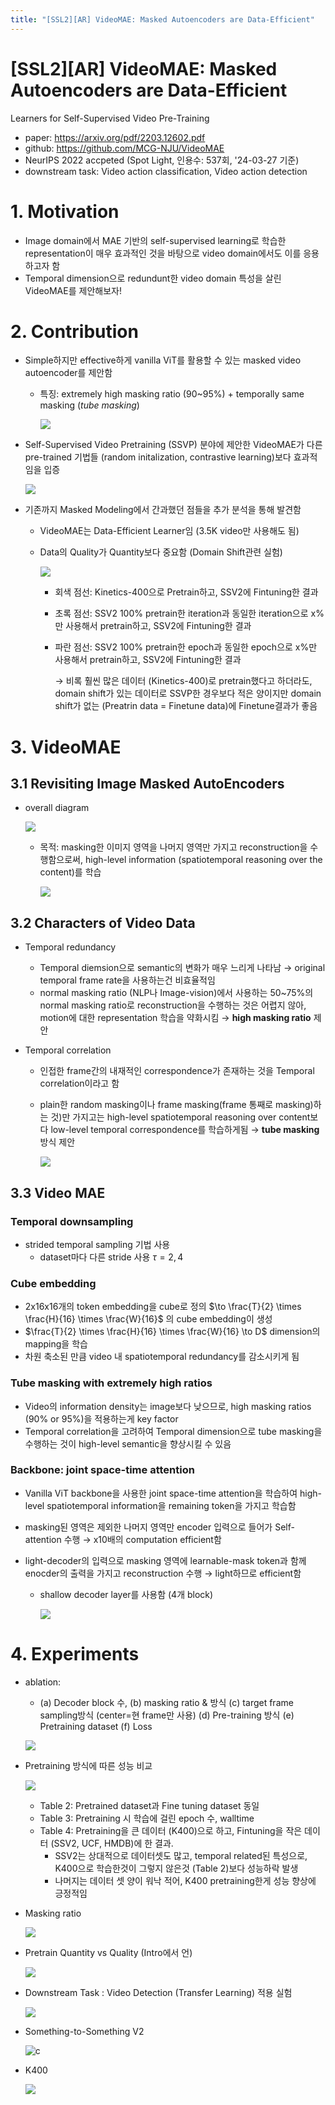 ```yaml
---
title: "[SSL2][AR] VideoMAE: Masked Autoencoders are Data-Efficient"
---
```

# [SSL2][AR] VideoMAE: Masked Autoencoders are Data-Efficient

Learners for Self-Supervised Video Pre-Training

- paper: https://arxiv.org/pdf/2203.12602.pdf
- github: https://github.com/MCG-NJU/VideoMAE
- NeurIPS 2022 accpeted (Spot Light, 인용수: 537회, '24-03-27 기준)
- downstream task: Video action classification, Video action detection

# 1. Motivation

- Image domain에서 MAE 기반의 self-supervised learning로 학습한 representation이 매우 효과적인 것을 바탕으로 video domain에서도 이를 응용하고자 함
- Temporal dimension으로 redundunt한 video domain 특성을 살린 VideoMAE를 제안해보자!

# 2. Contribution

- Simple하지만 effective하게 vanilla ViT를 활용할 수 있는 masked video autoencoder를 제안함

  - 특징: extremely high masking ratio (90~95%) + temporally same masking (*tube masking*)

    ![](../images/2024-03-27/image-20240327132228485.png)

- Self-Supervised Video Pretraining (SSVP) 분야에 제안한 VideoMAE가 다른 pre-trained 기법들 (random initalization, contrastive learning)보다 효과적임을 입증

  ![](../images/2024-03-27/image-20240327123548339.png)

- 기존까지 Masked Modeling에서 간과했던 점들을 추가 분석을 통해 발견함

  - VideoMAE는 Data-Efficient Learner임 (3.5K video만 사용해도 됨)

  - Data의 Quality가 Quantity보다 중요함 (Domain Shift관련 실험)

    ![](../images/2024-03-27/image-20240327122959025.png)

    - 회색 점선: Kinetics-400으로 Pretrain하고, SSV2에 Fintuning한 결과

    - 초록 점선: SSV2 100% pretrain한 iteration과 동일한 iteration으로 x%만 사용해서 pretrain하고, SSV2에 Fintuning한 결과

    - 파란 점선: SSV2 100% pretrain한 epoch과 동일한 epoch으로 x%만 사용해서 pretrain하고, SSV2에 Fintuning한 결과

      $\to$ 비록 훨씬 많은 데이터 (Kinetics-400)로 pretrain했다고 하더라도, domain shift가 있는 데이터로 SSVP한 경우보다 적은 양이지만 domain shift가 없는 (Preatrin data = Finetune data)에 Finetune결과가 좋음

# 3. VideoMAE

## 3.1 Revisiting Image Masked AutoEncoders

- overall diagram

  ![](../images/2024-03-27/image-20240327125031297.png)

  - 목적: masking한 이미지 영역을 나머지 영역만 가지고 reconstruction을 수행함으로써, high-level information (spatiotemporal reasoning over the content)를 학습

    ![](../images/2024-03-27/image-20240327125555414.png)



## 3.2 Characters of Video Data

- Temporal redundancy

  - Temporal diemsion으로 semantic의 변화가 매우 느리게 나타남 $\to$ original temporal frame rate을 사용하는건 비효율적임
  - normal masking ratio (NLP나 Image-vision)에서 사용하는 50~75%의 normal masking ratio로 reconstruction을 수행하는 것은 어렵지 않아, motion에 대한 representation 학습을 약화시킴 $\to$ **high masking ratio** 제안 

- Temporal correlation

  - 인접한 frame간의 내재적인 correspondence가 존재하는 것을 Temporal correlation이라고 함

  - plain한 random masking이나 frame masking(frame 통째로 masking)하는 것)만 가지고는 high-level spatiotemporal reasoning over content보다 low-level temporal correspondence를 학습하게됨 $\to$ **tube masking**방식 제안

    ![](../images/2024-03-27/image-20240327123422353.png)



## 3.3 Video MAE

### Temporal downsampling

- strided temporal sampling 기법 사용 
  - dataset마다 다른 stride 사용 $\tau =2, 4$

### Cube embedding

-  2x16x16개의 token embedding을 cube로 정의 $\to \frac{T}{2} \times \frac{H}{16} \times \frac{W}{16}$ 의 cube embedding이 생성
-  $\frac{T}{2} \times \frac{H}{16} \times \frac{W}{16} \to D$ dimension의 mapping을 학습
-  차원 축소된 만큼 video 내 spatiotemporal redundancy를 감소시키게 됨

### Tube masking with extremely high ratios

- Video의 information density는 image보다 낮으므로, high masking ratios (90% or 95%)을 적용하는게 key factor
- Temporal correlation을 고려하여 Temporal dimension으로 tube masking을 수행하는 것이 high-level semantic을 향상시킬 수 있음

### Backbone: joint space-time attention

- Vanilla ViT backbone을 사용한 joint space-time attention을 학습하여 high-level spatiotemporal information을 remaining token을 가지고 학습함

- masking된 영역은 제외한 나머지 영역만 encoder 입력으로 들어가 Self-attention 수행 $\to$ x10배의 computation efficient함

- light-decoder의 입력으로 masking 영역에 learnable-mask token과 함께 enocder의 출력을 가지고 reconstruction 수행 $\to$ light하므로 efficient함

  - shallow decoder layer를 사용함 (4개 block)

    ![](../images/2024-03-27/image-20240327133505183.png)

# 4. Experiments

- ablation: 

  - (a) Decoder block 수, (b) masking ratio & 방식 (c) target frame sampling방식 (center=현 frame만 사용) (d) Pre-training 방식 (e) Pretraining dataset (f) Loss

  ![](../images/2024-03-27/image-20240327133535785.png)

  

- Pretraining 방식에 따른 성능 비교

  ![](../images/2024-03-27/image-20240327133604529.png)

  - Table 2: Pretrained dataset과 Fine tuning dataset 동일
  - Table 3: Pretraining 시 학습에 걸린 epoch 수, walltime
  - Table 4: Pretraining을 큰 데이터 (K400)으로 하고, Fintuning을 작은 데이터 (SSV2, UCF, HMDB)에 한 결과.
    - SSV2는 상대적으로 데이터셋도 많고, temporal related된 특성으로, K400으로 학습한것이 그렇지 않은것 (Table 2)보다 성능하락 발생
    - 나머지는 데이터 셋 양이 워낙 적어, K400 pretraining한게 성능 향상에 긍정적임

- Masking ratio

  ![](../images/2024-03-27/image-20240327133954617.png)

- Pretrain Quantity vs Quality (Intro에서 언)

  ![](../images/2024-03-27/image-20240327122959025.png)

- Downstream Task : Video Detection (Transfer Learning) 적용 실험

  ![](../images/2024-03-27/image-20240327134049424.png)

- Something-to-Something V2

  ![c](../images/2024-03-27/image-20240327134117629.png)

- K400

  ![](../images/2024-03-27/image-20240327134138812.png)
